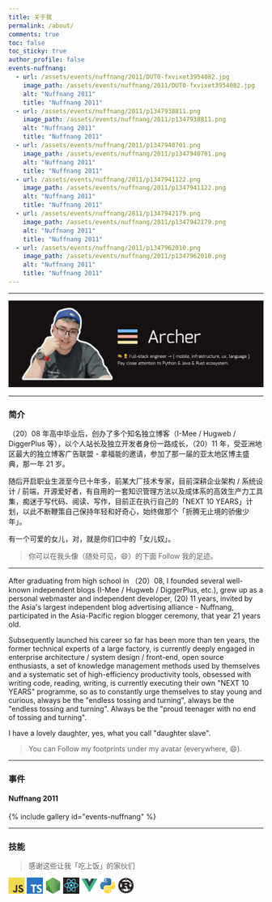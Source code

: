 ```yaml
---
title: 关于我
permalink: /about/
comments: true
toc: false
toc_sticky: true
author_profile: false
events-nuffnang:
  - url: /assets/events/nuffnang/2011/DUT0-fxvixet3954082.jpg
    image_path: /assets/events/nuffnang/2011/DUT0-fxvixet3954082.jpg
    alt: "Nuffnang 2011"
    title: "Nuffnang 2011"
  - url: /assets/events/nuffnang/2011/p1347938811.png
    image_path: /assets/events/nuffnang/2011/p1347938811.png
    alt: "Nuffnang 2011"
    title: "Nuffnang 2011"
  - url: /assets/events/nuffnang/2011/p1347940701.png
    image_path: /assets/events/nuffnang/2011/p1347940701.png
    alt: "Nuffnang 2011"
    title: "Nuffnang 2011"
  - url: /assets/events/nuffnang/2011/p1347941122.png
    image_path: /assets/events/nuffnang/2011/p1347941122.png
    alt: "Nuffnang 2011"
    title: "Nuffnang 2011"
  - url: /assets/events/nuffnang/2011/p1347942179.png
    image_path: /assets/events/nuffnang/2011/p1347942179.png
    alt: "Nuffnang 2011"
    title: "Nuffnang 2011"
  - url: /assets/events/nuffnang/2011/p1347962010.png
    image_path: /assets/events/nuffnang/2011/p1347962010.png
    alt: "Nuffnang 2011"
    title: "Nuffnang 2011"
---
```


---

![Archer](/assets/images/blog-about-me.jpg)

---

### 简介

（20）08 年高中毕业后，创办了多个知名独立博客（I-Mee / Hugweb / DiggerPlus 等），以个人站长及独立开发者身份一路成长，（20）11 年，受亚洲地区最大的独立博客广告联盟 - 拿福能的邀请，参加了那一届的亚太地区博主盛典，那一年 21 岁。

随后开启职业生涯至今已十年多，前某大厂技术专家，目前深耕企业架构 / 系统设计 / 前端，开源爱好者，有自用的一套知识管理方法以及成体系的高效生产力工具集，痴迷于写代码、阅读、写作，目前正在执行自己的「NEXT 10 YEARS」计划，以此不断鞭策自己保持年轻和好奇心，始终做那个「折腾无止境的骄傲少年」。

有一个可爱的女儿，对，就是你们口中的「女儿奴」。

> 你可以在我头像（随处可见，😄）的下面 Follow 我的足迹。

---

After graduating from high school in （20）08, I founded several well-known independent blogs (I-Mee / Hugweb / DiggerPlus, etc.), grew up as a personal webmaster and independent developer, (20) 11 years, invited by the Asia's largest independent blog advertising alliance - Nuffnang, participated in the Asia-Pacific region blogger ceremony, that year 21 years old.

Subsequently launched his career so far has been more than ten years, the former technical experts of a large factory, is currently deeply engaged in enterprise architecture / system design / front-end, open source enthusiasts, a set of knowledge management methods used by themselves and a systematic set of high-efficiency productivity tools, obsessed with writing code, reading, writing, is currently executing their own "NEXT 10 YEARS" programme, so as to constantly urge themselves to stay young and curious, always be the "endless tossing and turning", always be the "endless tossing and turning". Always be the "proud teenager with no end of tossing and turning".

I have a lovely daughter, yes, what you call "daughter slave".

> You can Follow my footprints under my avatar (everywhere, 😄).

---

### 事件

#### Nuffnang 2011

{% include gallery id="events-nuffnang" %}

---

### 技能

> 感谢这些让我「吃上饭」的家伙们

<img width="32" height="32" src="/assets/tech-stack/javascript.jpeg" />
<img width="32" height="32" src="/assets/tech-stack/ts.jpg" />
<img width="32" height="32" src="/assets/tech-stack/node.png" />
<img width="32" height="32" src="/assets/tech-stack/react.png" />
<img width="32" height="32" src="/assets/tech-stack/vue.png" />
<img width="32" height="32" src="/assets/tech-stack/python.png" />
<img width="32" height="32" src="/assets/tech-stack/rust.png" />

